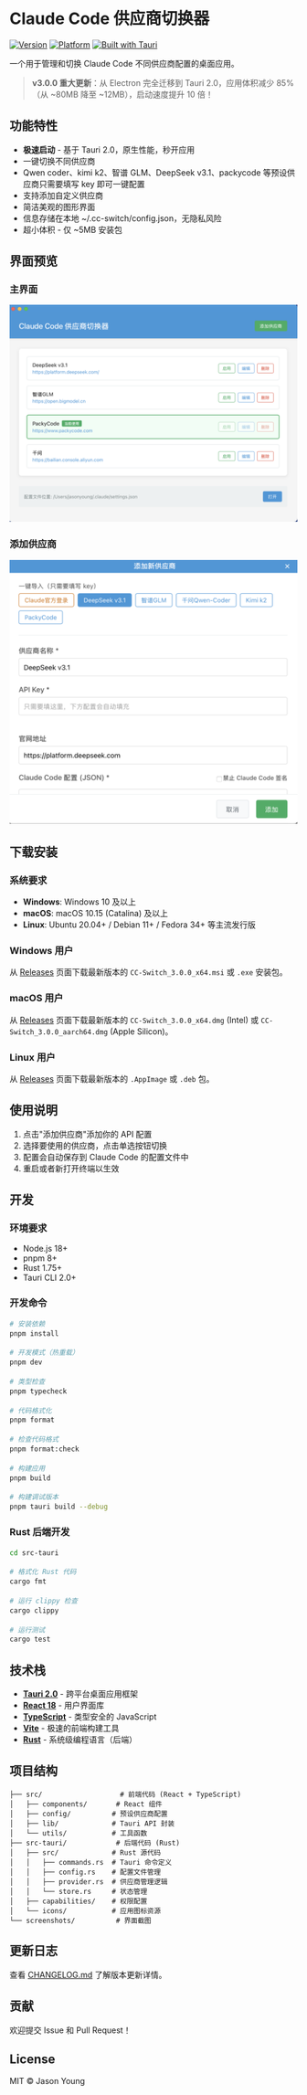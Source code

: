 # Claude Code 供应商切换器

[![Version](https://img.shields.io/badge/version-3.0.0-blue.svg)](https://github.com/jasonyoung/cc-switch/releases)
[![Platform](https://img.shields.io/badge/platform-Windows%20%7C%20macOS%20%7C%20Linux-lightgrey.svg)](https://github.com/jasonyoung/cc-switch/releases)
[![Built with Tauri](https://img.shields.io/badge/built%20with-Tauri%202.0-orange.svg)](https://tauri.app/)

一个用于管理和切换 Claude Code 不同供应商配置的桌面应用。

> **v3.0.0 重大更新**：从 Electron 完全迁移到 Tauri 2.0，应用体积减少 85%（从 ~80MB 降至 ~12MB），启动速度提升 10 倍！

## 功能特性

- **极速启动** - 基于 Tauri 2.0，原生性能，秒开应用
- 一键切换不同供应商
- Qwen coder、kimi k2、智谱 GLM、DeepSeek v3.1、packycode 等预设供应商只需要填写 key 即可一键配置
- 支持添加自定义供应商
- 简洁美观的图形界面
- 信息存储在本地 ~/.cc-switch/config.json，无隐私风险
- 超小体积 - 仅 ~5MB 安装包

## 界面预览

### 主界面

![主界面](screenshots/main.png)

### 添加供应商

![添加供应商](screenshots/add.png)

## 下载安装

### 系统要求

- **Windows**: Windows 10 及以上
- **macOS**: macOS 10.15 (Catalina) 及以上
- **Linux**: Ubuntu 20.04+ / Debian 11+ / Fedora 34+ 等主流发行版

### Windows 用户

从 [Releases](../../releases) 页面下载最新版本的 `CC-Switch_3.0.0_x64.msi` 或 `.exe` 安装包。

### macOS 用户

从 [Releases](../../releases) 页面下载最新版本的 `CC-Switch_3.0.0_x64.dmg` (Intel) 或 `CC-Switch_3.0.0_aarch64.dmg` (Apple Silicon)。

### Linux 用户

从 [Releases](../../releases) 页面下载最新版本的 `.AppImage` 或 `.deb` 包。

## 使用说明

1. 点击"添加供应商"添加你的 API 配置
2. 选择要使用的供应商，点击单选按钮切换
3. 配置会自动保存到 Claude Code 的配置文件中
4. 重启或者新打开终端以生效

## 开发

### 环境要求

- Node.js 18+
- pnpm 8+
- Rust 1.75+
- Tauri CLI 2.0+

### 开发命令

```bash
# 安装依赖
pnpm install

# 开发模式（热重载）
pnpm dev

# 类型检查
pnpm typecheck

# 代码格式化
pnpm format

# 检查代码格式
pnpm format:check

# 构建应用
pnpm build

# 构建调试版本
pnpm tauri build --debug
```

### Rust 后端开发

```bash
cd src-tauri

# 格式化 Rust 代码
cargo fmt

# 运行 clippy 检查
cargo clippy

# 运行测试
cargo test
```

## 技术栈

- **[Tauri 2.0](https://tauri.app/)** - 跨平台桌面应用框架
- **[React 18](https://react.dev/)** - 用户界面库
- **[TypeScript](https://www.typescriptlang.org/)** - 类型安全的 JavaScript
- **[Vite](https://vitejs.dev/)** - 极速的前端构建工具
- **[Rust](https://www.rust-lang.org/)** - 系统级编程语言（后端）

## 项目结构

```
├── src/                   # 前端代码 (React + TypeScript)
│   ├── components/       # React 组件
│   ├── config/          # 预设供应商配置
│   ├── lib/             # Tauri API 封装
│   └── utils/           # 工具函数
├── src-tauri/            # 后端代码 (Rust)
│   ├── src/             # Rust 源代码
│   │   ├── commands.rs  # Tauri 命令定义
│   │   ├── config.rs    # 配置文件管理
│   │   ├── provider.rs  # 供应商管理逻辑
│   │   └── store.rs     # 状态管理
│   ├── capabilities/    # 权限配置
│   └── icons/           # 应用图标资源
└── screenshots/          # 界面截图
```

## 更新日志

查看 [CHANGELOG.md](CHANGELOG.md) 了解版本更新详情。

## 贡献

欢迎提交 Issue 和 Pull Request！

## License

MIT © Jason Young
